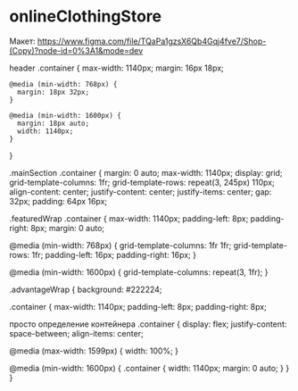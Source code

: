 # onlineClothingStore

Макет: https://www.figma.com/file/TQaPa1gzsX6Qb4Gqj4fve7/Shop-(Copy)?node-id=0%3A1&mode=dev


header .container {
    max-width: 1140px;
    margin: 16px 18px;

    @media (min-width: 768px) {
      margin: 18px 32px;
    }

    @media (min-width: 1600px) {
      margin: 18px auto;
      width: 1140px;
    }
  }

  .mainSection .container {
  margin: 0 auto;
  max-width: 1140px;
  display: grid;
  grid-template-columns: 1fr;
  grid-template-rows: repeat(3, 245px) 110px;
  align-content: center;
  justify-content: center;
  justify-items: center;
  gap: 32px;
  padding: 64px 16px;

  .featuredWrap .container {
  max-width: 1140px;
  padding-left: 8px;
  padding-right: 8px;
  margin: 0 auto;

  @media (min-width: 768px) {
    grid-template-columns: 1fr 1fr;
    grid-template-rows: 1fr;
    padding-left: 16px;
    padding-right: 16px;
  }

  @media (min-width: 1600px) {
    grid-template-columns: repeat(3, 1fr);
  }

  .advantageWrap {
  background: #222224;

  .container {
    max-width: 1140px;
    padding-left: 8px;
    padding-right: 8px;


просто определение контейнера
.container {
  display: flex;
  justify-content: space-between;
  align-items: center;

  @media (max-width: 1599px) {
    width: 100%;
  }

  @media (min-width: 1600px) {
    .container {
      width: 1140px;
      margin: 0 auto;
    }
  }
}
